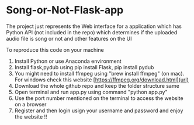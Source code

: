 # Song-or-Not-Flask-app
The project just represents the Web interface for a application which has Python API (not included in the repo) which determines if the uploaded audio file is song or not and other features on the UI

To reproduce this code on your machine 
1. Install Python or use Anaconda environment
2. Install flask,pydub using pip install Flask, pip install pydub
3. You might need to install ffmpeg using "brew install ffmpeg" (on mac). For windows check this website [https://ffmpeg.org/download.html](url)
4. Download the whole github repo and keep the folder structure same
5. Open terminal and run app.py using command "python app.py"
6. Use the port number mentioned on the terminal to access the website on a browser
7. Register and then login usign your username and password and enjoy the website !!
